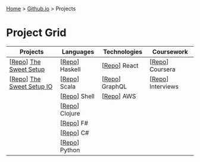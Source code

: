 [Home](https://jeffwindsor.carrd.co/) > [Github.io](https://jeffwindsor.github.io/) > Projects

# Project Grid

| Projects | Languages | Technologies | Coursework |
|---|---|---|---|
| [[Repo](https://github.com/jeffwindsor/the-sweet-setup)] [The Sweet Setup](https://jeffwindsor.github.io/the-sweet-setup/) | [[Repo](https://github.com/jeffwindsor/learn-haskell)] Haskell | [[Repo](https://github.com/jeffwindsor/learn-react-redux)] React |  [[Repo](https://github.com/jeffwindsor/courses-coursera)] Coursera |
| [[Repo](https://github.com/jeffwindsor/the-sweet-setup.io)] [The Sweet Setup IO](https://jeffwindsor.github.io/the-sweet-setup.io/) | [[Repo](https://github.com/jeffwindsor/learn-scala)] Scala |  [[Repo](https://github.com/jeffwindsor/learn-graphql)] GraphQL | [[Repo](https://github.com/jeffwindsor/interviews)] Interviews |
| | [[Repo](https://github.com/jeffwindsor/learn-shell)] Shell | [[Repo](https://github.com/jeffwindsor/learn-aws)] AWS | |
| | [[Repo](https://github.com/jeffwindsor/learn-clojure)] Clojure | | |
| | [[Repo](https://github.com/jeffwindsor/learn-fsharp)] F# | | |
| | [[Repo](https://github.com/jeffwindsor/learn-csharp)] C# | | |
| | [[Repo](https://github.com/jeffwindsor/learn-python)] Python | | |
